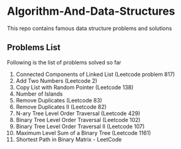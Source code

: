 # Algorithm-And-Data-Structures
This repo contains famous data structure problems and solutions

## Problems List
Following is the list of problems solved so far
1. Connected Components of Linked List (Leetcode problem 817)
2. Add Two Numbers (Leetcode 2)
3. Copy List with Random Pointer (Leetcode 138)
4. Number of Islands
5. Remove Duplicates (Leetcode 83)
6. Remove Duplicates II (Leetcode 82)
7. N-ary Tree Level Order Traversal (Leetcode 429)
8. Binary Tree Level Order Traversal (Leetcode 102)
9. Binary Tree Level Order Traversal II (Leetcode 107)
10. Maximum Level Sum of a Binary Tree (Leetcode 1161)
11. Shortest Path in Binary Matrix - LeetCode
